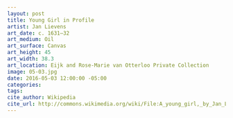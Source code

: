 ```yaml
---
layout: post
title: Young Girl in Profile
artist: Jan Lievens
art_date: c. 1631–32
art_medium: Oil
art_surface: Canvas
art_height: 45
art_width: 38.3
art_location: Eijk and Rose-Marie van Otterloo Private Collection
image: 05-03.jpg
date: 2016-05-03 12:00:00 -05:00
categories:
tags:
cite_author: Wikipedia
cite_url: http://commons.wikimedia.org/wiki/File:A_young_girl,_by_Jan_Lievens.jpg
---
```

